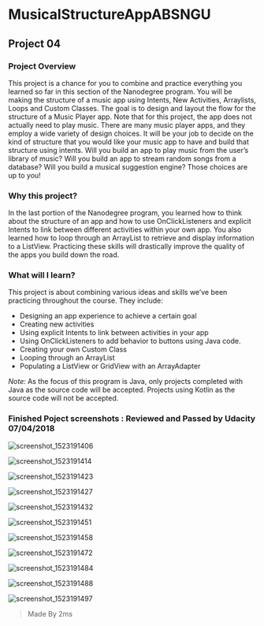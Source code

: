 # MusicalStructureAppABSNGU
## Project 04


### Project Overview

This project is a chance for you to combine and practice everything you learned so far in this section of the Nanodegree program. 
You will be making the structure of a music app using Intents, New Activities, Arraylists, Loops and Custom Classes.
The goal is to design and layout the flow for the structure of a Music Player app. 
Note that for this project, the app does not actually need to play music. 
There are many music player apps, and they employ a wide variety of design choices. 
It will be your job to decide on the kind of structure that you would like your music app to have and build that structure using intents. 
Will you build an app to play music from the user’s library of music? Will you build an app to stream random songs from a database?
Will you build a musical suggestion engine? Those choices are up to you! 

### Why this project?

In the last portion of the Nanodegree program, you learned how to think about the structure of an app 
and how to use OnClickListeners and explicit Intents to link between different activities within your own app. 
You also learned how to loop through an ArrayList to retrieve and display information to a ListView. 
Practicing these skills will drastically improve the quality of the apps you build down the road. 

### What will I learn?

This project is about combining various ideas and skills we’ve been practicing throughout the course. They include:

- Designing an app experience to achieve a certain goal
- Creating new activities
- Using explicit Intents to link between activities in your app
- Using OnClickListeners to add behavior to buttons using Java code.
- Creating your own Custom Class
- Looping through an ArrayList
- Populating a ListView or GridView with an ArrayAdapter

*Note:* As the focus of this program is Java, only projects completed with Java as the source code will be accepted.
Projects using Kotlin as the source code will not be accepted. 

### Finished Poject screenshots : Reviewed and Passed by Udacity  07/04/2018


![screenshot_1523191406](https://user-images.githubusercontent.com/31923567/38467636-a92393f6-3b33-11e8-8024-9ac117d86dd2.png)

![screenshot_1523191414](https://user-images.githubusercontent.com/31923567/38467637-a93d4288-3b33-11e8-90bf-2f5a9b30bb91.png)

![screenshot_1523191423](https://user-images.githubusercontent.com/31923567/38467638-a9541616-3b33-11e8-8c96-6589939b54e9.png)

![screenshot_1523191427](https://user-images.githubusercontent.com/31923567/38467639-a9693f5a-3b33-11e8-89ce-e7987b8ee6c0.png)

![screenshot_1523191432](https://user-images.githubusercontent.com/31923567/38467640-a97fd972-3b33-11e8-9a05-845f56632591.png)

![screenshot_1523191451](https://user-images.githubusercontent.com/31923567/38467641-a9988332-3b33-11e8-9720-33b552dab497.png)

![screenshot_1523191458](https://user-images.githubusercontent.com/31923567/38467642-a9afe1ee-3b33-11e8-9a0b-f438bc7ccc2c.png)

![screenshot_1523191472](https://user-images.githubusercontent.com/31923567/38467644-a9c76292-3b33-11e8-8904-40616c3a8edb.png)

![screenshot_1523191484](https://user-images.githubusercontent.com/31923567/38467645-a9dec6f8-3b33-11e8-8f10-3ac9fe0c108d.png)

![screenshot_1523191488](https://user-images.githubusercontent.com/31923567/38467646-aa02b504-3b33-11e8-9b1e-67f4cf1262fe.png)

![screenshot_1523191497](https://user-images.githubusercontent.com/31923567/38467647-aa267c64-3b33-11e8-82bf-ce49ba9b0dde.png)

> Made By 2ms
